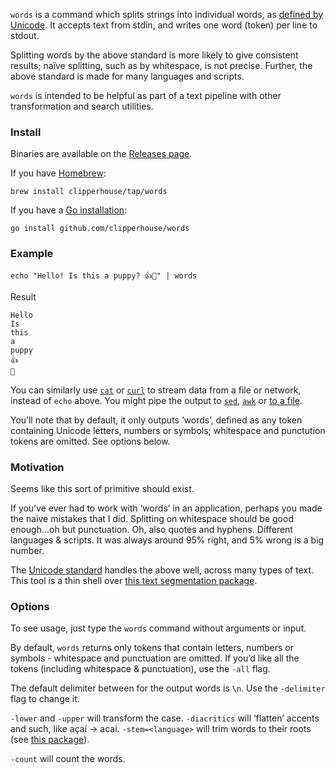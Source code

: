 `words` is a command which splits strings into individual words, as [defined by Unicode](https://unicode.org/reports/tr29/). It accepts text from stdin, and writes one word (token) per line to stdout.

Splitting words by the above standard is more likely to give consistent results; naïve splitting, such as by whitespace, is not precise. Further, the above standard is made for many languages and scripts.

`words` is intended to be helpful as part of a text pipeline with other transformation and search utilities.

### Install

Binaries are available on the [Releases page](https://github.com/clipperhouse/words/releases).

If you have [Homebrew](https://brew.sh):
```
brew install clipperhouse/tap/words
```

If you have a [Go installation](https://go.dev/doc/install):
```
go install github.com/clipperhouse/words
```

### Example

```
echo "Hello! Is this a puppy? 👍🐶" | words
```

Result

```
Hello
Is
this
a
puppy
👍
🐶
```

You can similarly use [`cat`](https://en.wikipedia.org/wiki/Cat_(Unix)) or [`curl`](https://curl.se/docs/manual.html) to stream data from a file or network, instead of `echo` above. You might pipe the output to [`sed`](https://www.gnu.org/software/sed/manual/sed.html), [`awk`](https://en.wikipedia.org/wiki/AWK) or [to a file](https://askubuntu.com/questions/420981/how-do-i-save-terminal-output-to-a-file).

You’ll note that by default, it only outputs ‘words’, defined as any token containing Unicode letters, numbers or symbols; whitespace and punctution tokens are omitted. See options below.

### Motivation

Seems like this sort of primitive should exist.

If you’ve ever had to work with ‘words’ in an application, perhaps you made the naive mistakes that I did. Splitting on whitespace should be good enough...oh but punctuation. Oh, also quotes and hyphens. Different languages & scripts. It was always around 95% right, and 5% wrong is a big number.

The [Unicode standard](https://unicode.org/reports/tr29/) handles the above well, across many types of text. This tool is a thin shell over [this text segmentation package](https://github.com/clipperhouse/uax29/tree/master/words).

### Options

To see usage, just type the `words` command without arguments or input.

By default, `words` returns only tokens that contain letters, numbers or symbols - whitespace and punctuation are omitted. If you’d like all the tokens (including whitespace & punctuation), use the `-all` flag.

The default delimiter between for the output words is `\n`. Use the `-delimiter` flag to change it.

`-lower` and `-upper` will transform the case. `-diacritics` will ‘flatten’ accents and such, like açaí → acai. `-stem=<language>` will trim words to their roots (see [this package](https://github.com/clipperhouse/stemmer)).

`-count` will count the words.

